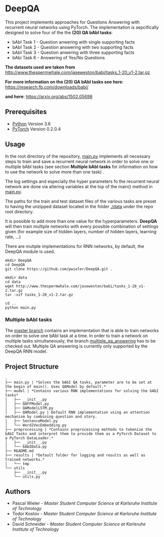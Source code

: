 # DeepQA
This project implements approaches for Questions Answering with recurrent neural networks using PyTorch.
The implementation is sepcifically designed to solve four of the the **(20) QA bAbI tasks**:
* bAbI Task 1 - Question anwering with single supporting facts
* bAbI Task 2 - Question answering with two supporting facts
* bAbI Task 3 - Question anwering with three supporting facts
* bAbi Task 6 - Answering of Yes/No Questions

**The datasets used are taken from**
http://www.thespermwhale.com/jaseweston/babi/tasks_1-20_v1-2.tar.gz

**For more information on the (20) QA bAbI tasks see here**:
https://research.fb.com/downloads/babi/

**and here**:
https://arxiv.org/abs/1502.05698

## Prerequisites
* [Python](https://www.python.org/) Version 3.6
* [PyTorch](http://pytorch.org/) Version 0.2.0.4

## Usage
In the root directory of the repository, [main.py](./main.py) implements all necessary steps to train and save a recurrent neural network in order to solve one or multiple bAbI tasks (see section **Multiple bAbI tasks** for information on how to use the network to solve more than one task) .

The log settings and especially the hyper parameters fo the recurrent neural network are done via altering variables at the top of the main() method in [main.py](./main.py).

The paths for the train and test dataset files of the various tasks are preset to having the unzipped dataset located in the folder [./data](./data) under the repo root directory.

It is possible to add more than one value for the hyperparameters. **DeepQA** will then train multiple networks with every possible combination of settings given (for example size of hidden layers, number of hidden layers, learning rate, ...)

There are mutiple implementations for RNN networks, by default, the DeepQA module is used.

```
mkdir DeepQA
cd DeepQA
git clone https://github.com/pwieler/DeepQA.git .

mkdir data
cd data
wget http://www.thespermwhale.com/jaseweston/babi/tasks_1-20_v1-2.tar.gz
tar -xzf tasks_1-20_v1-2.tar.gz

cd ..
python main.py
```

### Multiple bAbI tasks
The [master branch](https://github.com/pwieler/DeepQA/tree/master) contains an implementation that is able to train networks on order to solve one bAbI task at a time.
In order to train a network on multiple tasks simultaneously, the branch [multiple_qa_answering](https://github.com/pwieler/DeepQA/tree/multiple_qa_answering) has to be checked out. Multiple QA answering is currently only supported by the DeepQA RNN model.


## Project Structure
```
.
├── main.py | *Solves the bAbI QA tasks, parameter are to be set at the begin of main(). Uses QAModel by default.*
├── model | *Contains various RNN implementations for solving the bAbI tasks*
│   ├── __init__.py
│   ├── QAFFModel.py
│   ├── QAModelLSTM.py
│   ├── QAModel.py | Default RNN implementation using an attention mechanism by combining question and story.
│   ├── SentenceModel.py
│   └── Word2VecEmbedding.py
├── preprocessing | *Contains preprocessing methods to tokenize the bAbI Tasks and interpret them to provide them as a PyTorch Dataset to a PyTorch DataLoader.*
│   ├── __init__.py
│   └── bAbIData.py
├── README.md
├── results | *Default folder for logging and results as well as trained networks.*
│   └── tmp
└── utils
    ├── __init__.py
    └── utils.py
```

## Authors
* Pascal Wieler - *Master Student Computer Science at Karlsruhe Institute of Technology*
* Todor Kostov - *Master Student Computer Science at Karlsruhe Institute of Technology*
* David Schneider - *Master Student Computer Science at Karlsruhe Institute of Technology*